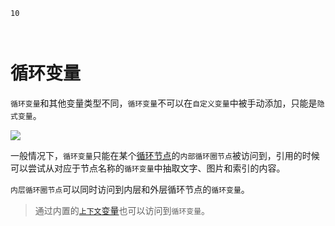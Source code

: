 ```index
10
```
```tag

```
```summary

```
# 循环变量

`循环变量`和其他变量类型不同，`循环变量`不可以在`自定义变量`中被手动添加，只能是`隐式变量`。

<img src='../../assets/snapshots/design/variable/loop-type.png'>

一般情况下，`循环变量`只能在某个[循环节点](../nodes/loop.md)的`内部循环圈节点`被访问到，引用的时候可以尝试从对应于节点名称的`循环变量`中抽取文字、图片和索引的内容。

`内层循环圈节点`可以同时访问到内层和外层循环节点的`循环变量`。

> 通过内置的[`上下文`变量](./build-in.md#上下文)也可以访问到`循环变量`。

